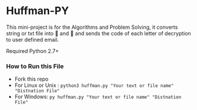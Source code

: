 # Huffman-PY

This mini-project is for the Algorithms and Problem Solving, it converts string or txt file  into 🐍 and 🐘 and sends the code of each letter of decryption to user defined email. 

Required  Python 2.7+

<h3>How to Run this File</h3>
<ul>
<li>Fork this repo</li>
<li> For Linux or Unix : <code>python3 huffman.py "Your text or file name" "Distnation File"</code></li>
<li> For Windows: <code>py huffman.py "Your text or file name" "Distnation File"</code></li>
</ul>